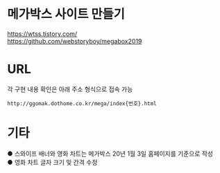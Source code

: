 # 메가박스 사이트 만들기

https://wtss.tistory.com/  
https://github.com/webstoryboy/megabox2019

# URL

각 구현 내용 확인은 아래 주소 형식으로 접속 가능  
<pre><code>http://ggomak.dothome.co.kr/mega/index{번호}.html</code></pre>


# 기타

● 스와이프 배너와 영화 차트는 메가박스 20년 1월 3일 홈페이지를 기준으로 작성  
● 영화 차트 글자 크기 및 간격 수정
